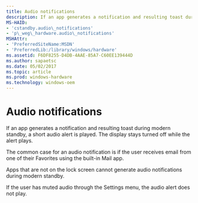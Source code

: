 ```yaml
---
title: Audio notifications
description: If an app generates a notification and resulting toast during modern standby, a short audio alert is played. The display stays turned off while the alert plays.
MS-HAID:
- 'cstandby.audio\_notifications'
- 'p\_weg\_hardware.audio\_notifications'
MSHAttr:
- 'PreferredSiteName:MSDN'
- 'PreferredLib:/library/windows/hardware'
ms.assetid: F6DF8255-D4DB-4AAE-85A7-C60EE139444D
ms.author: sapaetsc
ms.date: 05/02/2017
ms.topic: article
ms.prod: windows-hardware
ms.technology: windows-oem
---
```


# Audio notifications


If an app generates a notification and resulting toast during modern standby, a short audio alert is played. The display stays turned off while the alert plays.

The common case for an audio notification is if the user receives email from one of their Favorites using the built-in Mail app.

Apps that are not on the lock screen cannot generate audio notifications during modern standby.

If the user has muted audio through the Settings menu, the audio alert does not play.

 

 






